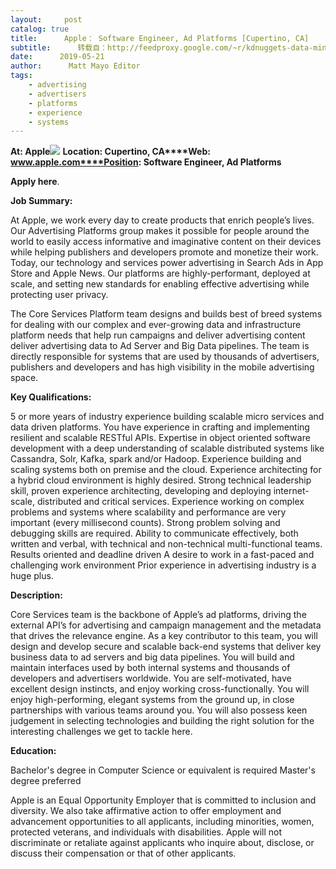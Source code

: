 ```yaml
---
layout:     post
catalog: true
title:      Apple： Software Engineer, Ad Platforms [Cupertino, CA]
subtitle:      转载自：http://feedproxy.google.com/~r/kdnuggets-data-mining-analytics/~3/FTjqoIzMgVs/05-21-apple-software-engineer.html
date:      2019-05-21
author:      Matt Mayo Editor
tags:
    - advertising
    - advertisers
    - platforms
    - experience
    - systems
---
```


**At: Apple**![](https://www.kdnuggets.com/jimg/apple-computer.jpg)
**Location: Cupertino, CA****Web: www.apple.com****Position: Software Engineer, Ad Platforms**

**Apply here**.

**Job Summary:**

At Apple, we work every day to create products that enrich people’s lives. Our Advertising Platforms group makes it possible for people around the world to easily access informative and imaginative content on their devices while helping publishers and developers promote and monetize their work. Today, our technology and services power advertising in Search Ads in App Store and Apple News. Our platforms are highly-performant, deployed at scale, and setting new standards for enabling effective advertising while protecting user privacy.

The Core Services Platform team designs and builds best of breed systems for dealing with our complex and ever-growing data and infrastructure platform needs that help run campaigns and deliver advertising content deliver advertising data to Ad Server and Big Data pipelines. The team is directly responsible for systems that are used by thousands of advertisers, publishers and developers and has high visibility in the mobile advertising space.

**Key Qualifications:**

5 or more years of industry experience building scalable micro services and data driven platforms.
You have experience in crafting and implementing resilient and scalable RESTful APIs.
Expertise in object oriented software development with a deep understanding of scalable distributed systems like Cassandra, Solr, Kafka, spark and/or Hadoop.
Experience building and scaling systems both on premise and the cloud. Experience architecting for a hybrid cloud environment is highly desired.
Strong technical leadership skill, proven experience architecting, developing and deploying internet-scale, distributed and critical services.
Experience working on complex problems and systems where scalability and performance are very important (every millisecond counts).
Strong problem solving and debugging skills are required. Ability to communicate effectively, both written and verbal, with technical and non-technical multi-functional teams.
Results oriented and deadline driven A desire to work in a fast-paced and challenging work environment Prior experience in advertising industry is a huge plus.

**Description:**

Core Services team is the backbone of Apple’s ad platforms, driving the external API’s for advertising and campaign management and the metadata that drives the relevance engine. As a key contributor to this team, you will design and develop secure and scalable back-end systems that deliver key business data to ad servers and big data pipelines. You will build and maintain interfaces used by both internal systems and thousands of developers and advertisers worldwide. You are self-motivated, have excellent design instincts, and enjoy working cross-functionally. You will enjoy high-performing, elegant systems from the ground up, in close partnerships with various teams around you. You will also possess keen judgement in selecting technologies and building the right solution for the interesting challenges we get to tackle here.

**Education:**

Bachelor's degree in Computer Science or equivalent is required Master's degree preferred

Apple is an Equal Opportunity Employer that is committed to inclusion and diversity. We also take affirmative action to offer employment and advancement opportunities to all applicants, including minorities, women, protected veterans, and individuals with disabilities. Apple will not discriminate or retaliate against applicants who inquire about, disclose, or discuss their compensation or that of other applicants.
